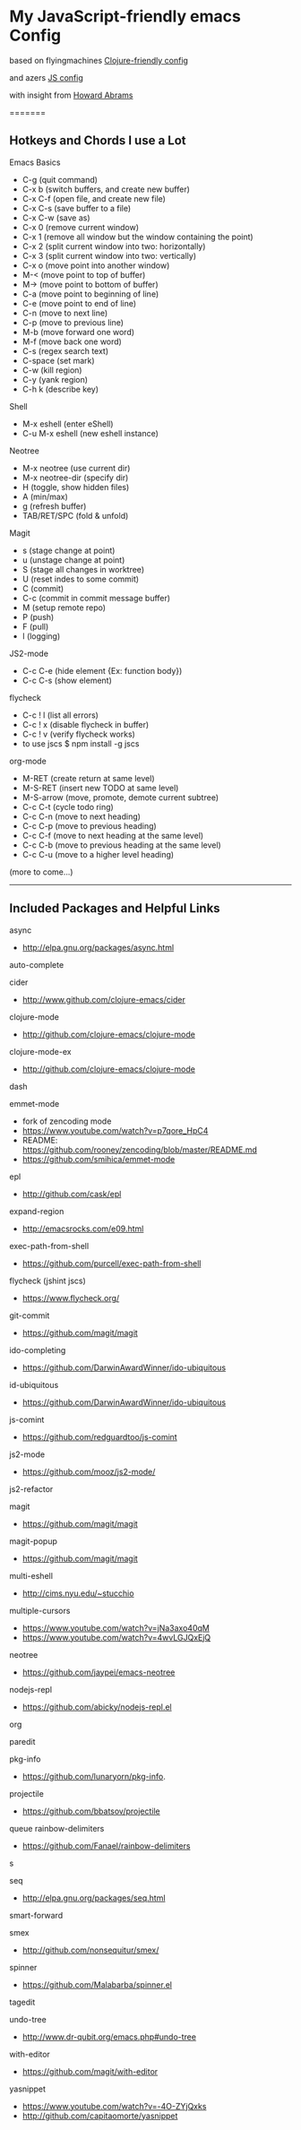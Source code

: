 
# My JavaScript-friendly emacs Config 

based on flyingmachines [Clojure-friendly config](https://github.com/flyingmachine/emacs-for-clojure)

and azers [JS config](https://github.com/azer/emacs)

with insight from [Howard Abrams](https://github.com/howardabrams/dot-files)

=======

## Hotkeys and Chords I use a Lot

Emacs Basics
- C-g              (quit command)
- C-x b            (switch buffers, and create new buffer)
- C-x C-f          (open file, and create new file)
- C-x C-s          (save buffer to a file)
- C-x C-w          (save as)
- C-x 0            (remove current window)
- C-x 1            (remove all window but the window containing the point)
- C-x 2            (split current window into two: horizontally)
- C-x 3            (split current window into two: vertically)
- C-x o            (move point into another window)
- M-<              (move point to top of buffer)
- M->              (move point to bottom of buffer)
- C-a              (move point to beginning of line)
- C-e              (move point to end of line)
- C-n              (move to next line)
- C-p              (move to previous line)
- M-b              (move forward one word)
- M-f              (move back one word)
- C-s              (regex search text)
- C-space          (set mark)
- C-w              (kill region)
- C-y              (yank region)
- C-h k <key>      (describe key)

Shell
- M-x eshell       (enter eShell)
- C-u M-x eshell   (new eshell instance)

Neotree
- M-x neotree      (use current dir)
- M-x neotree-dir  (specify dir)
- H                (toggle, show hidden files)
- A                (min/max)
- g                (refresh buffer)
- TAB/RET/SPC      (fold & unfold)

Magit
- s                (stage change at point)
- u                (unstage change at point)
- S                (stage all changes in worktree)
- U                (reset indes to some commit)
- C                (commit)
- C-c              (commit in commit message buffer)
- M                (setup remote repo)
- P                (push)
- F                (pull)
- l                (logging)

JS2-mode
- C-c C-e          (hide element {Ex: function body})
- C-c C-s          (show element)

flycheck
- C-c ! l          (list all errors)
- C-c ! x          (disable flycheck in buffer)
- C-c ! v          (verify flycheck works)
- to use jscs $ npm install -g jscs

org-mode
- M-RET            (create return at same level)
- M-S-RET          (insert new TODO at same level)
- M-S-arrow        (move, promote, demote current subtree)
- C-c C-t          (cycle todo ring)
- C-c C-n          (move to next heading)
- C-c C-p          (move to previous heading)
- C-c C-f          (move to next heading at the same level)
- C-c C-b          (move to previous heading at the same level)
- C-c C-u          (move to a higher level heading)

(more to come...)

_________________

## Included Packages and Helpful Links

async
- http://elpa.gnu.org/packages/async.html

auto-complete

cider
- http://www.github.com/clojure-emacs/cider

clojure-mode
- http://github.com/clojure-emacs/clojure-mode

clojure-mode-ex
- http://github.com/clojure-emacs/clojure-mode

dash

emmet-mode
- fork of zencoding mode
- https://www.youtube.com/watch?v=p7qore_HpC4
- README: https://github.com/rooney/zencoding/blob/master/README.md
- https://github.com/smihica/emmet-mode

epl
- http://github.com/cask/epl

expand-region
- http://emacsrocks.com/e09.html

exec-path-from-shell
- https://github.com/purcell/exec-path-from-shell

flycheck (jshint jscs)
- https://www.flycheck.org/

git-commit
- https://github.com/magit/magit

ido-completing
- https://github.com/DarwinAwardWinner/ido-ubiquitous

id-ubiquitous
- https://github.com/DarwinAwardWinner/ido-ubiquitous

js-comint
- https://github.com/redguardtoo/js-comint

js2-mode
- https://github.com/mooz/js2-mode/

js2-refactor

magit
- https://github.com/magit/magit

magit-popup
-  https://github.com/magit/magit

multi-eshell
- http://cims.nyu.edu/~stucchio

multiple-cursors
- https://www.youtube.com/watch?v=jNa3axo40qM
- https://www.youtube.com/watch?v=4wvLGJQxEjQ

neotree
- https://github.com/jaypei/emacs-neotree

nodejs-repl
- https://github.com/abicky/nodejs-repl.el 

org

paredit

pkg-info
- https://github.com/lunaryorn/pkg-info.

projectile
- https://github.com/bbatsov/projectile

queue
rainbow-delimiters
- https://github.com/Fanael/rainbow-delimiters

s

seq
- http://elpa.gnu.org/packages/seq.html

smart-forward

smex
- http://github.com/nonsequitur/smex/

spinner
- https://github.com/Malabarba/spinner.el

tagedit

undo-tree
- http://www.dr-qubit.org/emacs.php#undo-tree

with-editor
- https://github.com/magit/with-editor

yasnippet
- https://www.youtube.com/watch?v=-4O-ZYjQxks
- http://github.com/capitaomorte/yasnippet

